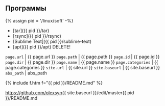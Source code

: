 ## Программы

{% assign pid = '/linux/soft' -%}

- [tar]({{ pid }}/tar)
- [rsync]({{ pid }}/rsync)
- [Sublime Text]({{ pid }}/sublime-text)
- [apt]({{ pid }}/apt) <span class="r">DELETE!</span>

`page.url` | {{ page.url }}
`page.path` | {{ page.path }}
`page.id` | {{ page.id }}
`page.dir` | {{ page.dir }}
`page.name` | {{ page.name }}
`page.categories` | {{ page.categories }}
`site.url` | {{ site.url }}
`site.baseurl` | {{ site.baseurl }}
`abs_path` | abs_path

{% include f.htm f="{{ pid }}/README.md" %}

https://github.com/olexsyn{{ site.baseurl }}/edit/master{{ pid }}/README.md

